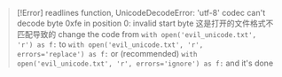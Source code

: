 > [!Error] readlines function, UnicodeDecodeError: 'utf-8' codec can't decode byte 0xfe in position 0: invalid start byte
> 这是打开的文件格式不匹配导致的
> change the code from
> `with open('evil_unicode.txt', 'r') as f:`
> to
> `with open('evil_unicode.txt', 'r', errors='replace') as f:`
> or (recommended)
> `with open('evil_unicode.txt', 'r', errors='ignore') as f:`
> and it's done

